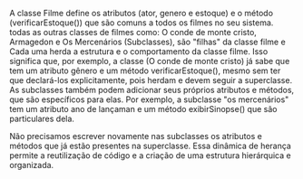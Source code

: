 A classe Filme define os atributos (ator, genero e estoque) e o método (verificarEstoque()) que são comuns a todos os filmes no seu sistema.
todas as outras classes de filmes como: O conde de monte cristo, Armagedon e Os Mercenários (Subclasses), são "filhas" da classe filme e 
Cada uma herda a estrutura e o comportamento da classe filme. Isso significa que, por exemplo, a classe (O conde de monte cristo) já sabe que tem um atributo gênero
e um método verificarEstoque(), mesmo sem ter que declará-los explicitamente, pois herdam e devem seguir a superclasse.
As subclasses também podem adicionar seus próprios atributos e métodos, que são específicos para elas. Por exemplo, a subclasse "os mercenários" 
tem um atributo ano de lançaman e um método exibirSinopse() que são particulares dela.

Não precisamos escrever novamente nas subclasses os atributos e métodos que já estão presentes na superclasse.
Essa dinâmica de herança permite a reutilização de código e a criação de uma estrutura hierárquica e organizada.
